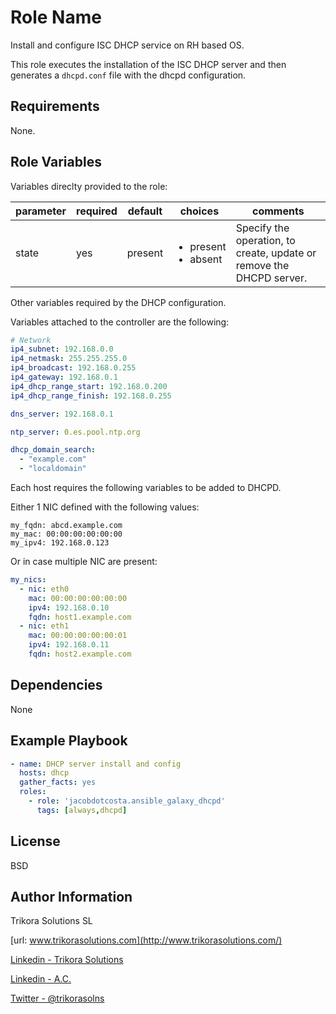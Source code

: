 Role Name
=========

Install and configure ISC DHCP service on RH based OS.

This role executes the installation of the ISC DHCP server and then generates a `dhcpd.conf` file with the dhcpd configuration.

Requirements
------------

None.

Role Variables
--------------

Variables direclty provided to the role:

| parameter | required | default | choices | comments |
| --- | --- | --- | --- | --- |
| state | yes | present | <ul><li>present</li><li>absent</li></ul> | Specify the operation, to create, update or remove the DHCPD server. |

Other variables required by the DHCP configuration.

Variables attached to the controller are the following:

```yaml
# Network
ip4_subnet: 192.168.0.0
ip4_netmask: 255.255.255.0
ip4_broadcast: 192.168.0.255
ip4_gateway: 192.168.0.1
ip4_dhcp_range_start: 192.168.0.200
ip4_dhcp_range_finish: 192.168.0.255

dns_server: 192.168.0.1

ntp_server: 0.es.pool.ntp.org

dhcp_domain_search:
  - "example.com"
  - "localdomain"
```

Each host requires the following variables to be added to DHCPD.

Either 1 NIC defined with the following values:

```oracle-sql
my_fqdn: abcd.example.com
my_mac: 00:00:00:00:00:00
my_ipv4: 192.168.0.123
```

Or in case multiple NIC are present:

```yaml
my_nics:
  - nic: eth0
    mac: 00:00:00:00:00:00
    ipv4: 192.168.0.10
    fqdn: host1.example.com
  - nic: eth1
    mac: 00:00:00:00:00:01
    ipv4: 192.168.0.11
    fqdn: host2.example.com
```

Dependencies
------------

None

Example Playbook
----------------

```yaml
- name: DHCP server install and config
  hosts: dhcp
  gather_facts: yes
  roles:
    - role: 'jacobdotcosta.ansible_galaxy_dhcpd'
      tags: [always,dhcpd]
```

License
-------

BSD

Author Information
------------------

Trikora Solutions SL

[url: www.trikorasolutions.com](http://www.trikorasolutions.com/)

[Linkedin - Trikora Solutions](https://www.linkedin.com/company/trikora-solutions-sl/)

[Linkedin - A.C.](linkd.in/ajcin/)

[Twitter - @trikorasolns](https://twitter.com/trikorasolns)
